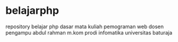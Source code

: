 # belajarphp
repository belajar php dasar mata kuliah pemograman web dosen pengampu abdul rahman m.kom prodi infomatika universitas baturaja
